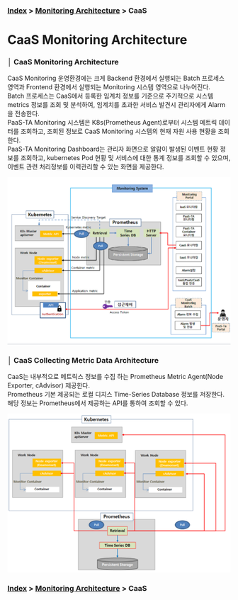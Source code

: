 ### [Index](https://github.com/PaaS-TA/Guide) > [Monitoring Architecture](PAAS-TA_MONITORING_ARCHITECTURE.md) > CaaS


# CaaS Monitoring Architecture


### │ CaaS Monitoring Architecture
CaaS Monitoring 운영환경에는 크게 Backend 환경에서 실행되는 Batch 프로세스 영역과 Frontend 환경에서 실행되는 Monitoring 시스템 영역으로 나누어진다.  
Batch 프로세스는 CaaS에서 등록한 임계치 정보를 기준으로 주기적으로 시스템 metrics 정보를 조회 및 분석하여, 임계치를 초과한 서비스 발견시 관리자에게 Alarm을 전송한다.  
PaaS-TA Monitoring 시스템은 K8s(Prometheus Agent)로부터 시스템 메트릭 데이터를 조회하고, 조회된 정보로 CaaS Monitoring 시스템의 현재 자원 사용 현황을 조회한다.  
PaaS-TA Monitoring Dashboard는 관리자 화면으로 알람이 발생된 이벤트 현황 정보를 조회하고, kubernetes Pod 현황 및 서비스에 대한 통계 정보를 조회할 수 있으며, 이벤트 관련 처리정보를 이력관리할 수 있는 화면을 제공한다.  

![Caas_Monit_architecure_Image]


### │ CaaS Collecting Metric Data Architecture
CaaS는 내부적으로 메트릭스 정보를 수집 하는 Prometheus Metric Agent(Node Exporter, cAdvisor) 제공한다.  
Prometheus 기본 제공되는 로컬 디지스 Time-Series Database 정보를 저장한다. 해당 정보는 Prometheus에서  제공하는 API를 통하여 조회할 수 있다.

![Caas_Monit_collect_architecure_Image]


### [Index](https://github.com/PaaS-TA/Guide) > [Monitoring Architecture](PAAS-TA_MONITORING_ARCHITECTURE.md) > CaaS


<!-- Images Links -->
[Caas_Monit_architecure_Image]:./images/caas_monitoring_architecture.png
[CaaS_Monit_collect_architecure_Image]:./images/caas_collect_architecture.png
